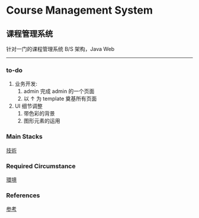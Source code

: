 # Course Management System

## 课程管理系统

针对一门的课程管理系统
B/S 架构，Java Web

---

### to-do

1. 业务开发:
   1. admin 完成 admin 的一个页面
   2. 以 ↑ 为 template 奠基所有页面
2. UI 细节调整
   1. 带色彩的背景
   2. 图形元素的运用

### Main Stacks

[技術](./Document/stacks.md)

### Required Circumstance

[環境](./Document/circumstance.md)

### References

[参考](./Document/references.md)
